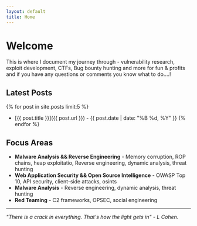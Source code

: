 ```yaml
---
layout: default
title: Home
---
```


# Welcome 
This is where I document my journey through - vulnerability research, exploit development, CTFs, Bug bounty hunting and more
for fun & profits and if you have any questions or comments you know what to do....!

## Latest Posts

{% for post in site.posts limit:5 %}
- [{{ post.title }}]({{ post.url }}) - {{ post.date | date: "%B %d, %Y" }}
{% endfor %}

## Focus Areas

- **Malware Analysis && Reverse Engineering** - Memory corruption, ROP chains, heap exploitatio, Reverse engineering, dynamic analysis, threat hunting
- **Web Application Security && Open Source Intelligence** - OWASP Top 10, API security, client-side attacks, osints  
- **Malware Analysis** - Reverse engineering, dynamic analysis, threat hunting
- **Red Teaming** - C2 frameworks, OPSEC, social engineering

---

*"There is a crack in everything. That's how the light gets in" - L Cohen.*
